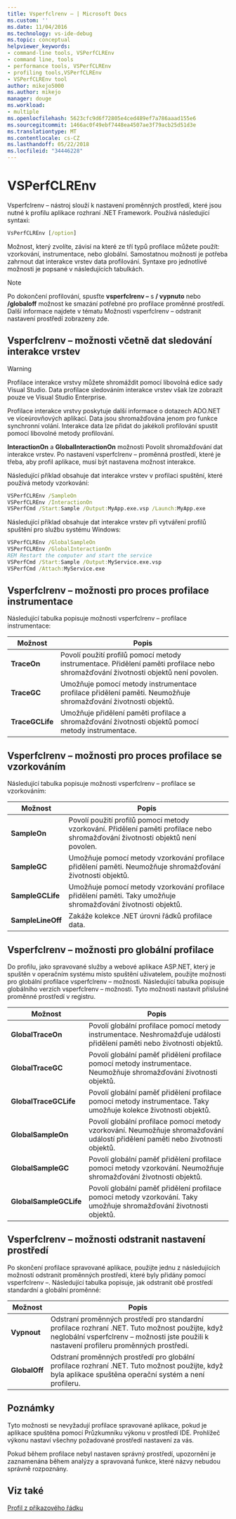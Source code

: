 ```yaml
---
title: Vsperfclrenv – | Microsoft Docs
ms.custom: ''
ms.date: 11/04/2016
ms.technology: vs-ide-debug
ms.topic: conceptual
helpviewer_keywords:
- command-line tools, VSPerfCLREnv
- command line, tools
- performance tools, VSPerfCLREnv
- profiling tools,VSPerfCLREnv
- VSPerfCLREnv tool
author: mikejo5000
ms.author: mikejo
manager: douge
ms.workload:
- multiple
ms.openlocfilehash: 5623cfc9d6f72805e4ced489ef7a786aaad155e6
ms.sourcegitcommit: 1466ac0f49ebf7448ea4507ae3f79acb25d51d3e
ms.translationtype: MT
ms.contentlocale: cs-CZ
ms.lasthandoff: 05/22/2018
ms.locfileid: "34446228"
---
```

# <a name="vsperfclrenv"></a>VSPerfCLREnv

Vsperfclrenv – nástroj slouží k nastavení proměnných prostředí, které jsou nutné k profilu aplikace rozhraní .NET Framework. Používá následující syntaxi:

```cmd
VsPerfCLREnv [/option]
```

Možnost, který zvolíte, závisí na které ze tří typů profilace můžete použít: vzorkování, instrumentace, nebo globální. Samostatnou možností je potřeba zahrnout dat interakce vrstev data profilování. Syntaxe pro jednotlivé možnosti je popsané v následujících tabulkách.

> [!NOTE]
> Po dokončení profilování, spusťte **vsperfclrenv –** s **/ vypnuto** nebo **/globaloff** možnost ke smazání potřebné pro profilace proměnné prostředí. Další informace najdete v tématu Možnosti vsperfclrenv – odstranit nastavení prostředí zobrazeny zde.

## <a name="vsperfclrenv-options-for-including-tier-interaction-data"></a>Vsperfclrenv – možnosti včetně dat sledování interakce vrstev

> [!WARNING]
> Profilace interakce vrstvy můžete shromáždit pomocí libovolná edice sady Visual Studio. Data profilace sledováním interakce vrstev však lze zobrazit pouze ve Visual Studio Enterprise.

Profilace interakce vrstvy poskytuje další informace o dotazech ADO.NET ve víceúrovňových aplikací. Data jsou shromažďována jenom pro funkce synchronní volání. Interakce data lze přidat do jakékoli profilování spustit pomocí libovolné metody profilování.

**InteractionOn** a **GlobalInteractionOn** možnosti Povolit shromažďování dat interakce vrstev. Po nastavení vsperfclrenv – proměnná prostředí, které je třeba, aby profil aplikace, musí být nastavena možnost interakce.

Následující příklad obsahuje dat interakce vrstev v profilaci spuštění, které používá metody vzorkování:

```cmd
VSPerfCLREnv /SampleOn
VSPerfCLREnv /InteractionOn
VSPerfCmd /Start:Sample /Output:MyApp.exe.vsp /Launch:MyApp.exe
```

Následující příklad obsahuje dat interakce vrstev při vytváření profilů spuštění pro službu systému Windows:

```cmd
VSPerfCLREnv /GlobalSampleOn
VSPerfCLREnv /GlobalInteractionOn
REM Restart the computer and start the service
VSPerfCmd /Start:Sample /Output:MyService.exe.vsp 
VSPerfCmd /Attach:MyService.exe
```

## <a name="vsperfclrenv-options-for-process-instrumentation-profiling"></a>Vsperfclrenv – možnosti pro proces profilace instrumentace

Následující tabulka popisuje možnosti vsperfclrenv – profilace instrumentace:

|Možnost|Popis|
|------------|-----------------|
|**TraceOn**|Povolí použití profilů pomocí metody instrumentace. Přidělení paměti profilace nebo shromažďování životnosti objektů není povolen.|
|**TraceGC**|Umožňuje pomocí metody instrumentace profilace přidělení paměti. Neumožňuje shromažďování životnosti objektů.|
|**TraceGCLife**|Umožňuje přidělení paměti profilace a shromažďování životnosti objektů pomocí metody instrumentace.|

## <a name="vsperfclrenv-options-for-process-sampling-profiling"></a>Vsperfclrenv – možnosti pro proces profilace se vzorkováním

Následující tabulka popisuje možnosti vsperfclrenv – profilace se vzorkováním:

|Možnost|Popis|
|------------|-----------------|
|**SampleOn**|Povolí použití profilů pomocí metody vzorkování. Přidělení paměti profilace nebo shromažďování životnosti objektů není povolen.|
|**SampleGC**|Umožňuje pomocí metody vzorkování profilace přidělení paměti. Neumožňuje shromažďování životnosti objektů.|
|**SampleGCLife**|Umožňuje pomocí metody vzorkování profilace přidělení paměti. Taky umožňuje shromažďování životnosti objektů.|
|**SampleLineOff**|Zakáže kolekce .NET úrovni řádků profilace data.|

## <a name="vsperfclrenv-options-for-global-profiling"></a>Vsperfclrenv – možnosti pro globální profilace

Do profilu, jako spravované služby a webové aplikace ASP.NET, který je spuštěn v operačním systému místo spuštění uživatelem, použijte možnosti pro globální profilace vsperfclrenv – možnosti. Následující tabulka popisuje globálního verzích vsperfclrenv – možnosti. Tyto možnosti nastavit příslušné proměnné prostředí v registru.

|Možnost|Popis|
|------------|-----------------|
|**GlobalTraceOn**|Povolí globální profilace pomocí metody instrumentace. Neshromažďuje události přidělení paměti nebo životnosti objektů.|
|**GlobalTraceGC**|Povolí globální paměť přidělení profilace pomocí metody instrumentace. Neumožňuje shromažďování životnosti objektů.|
|**GlobalTraceGCLife**|Povolí globální paměť přidělení profilace pomocí metody instrumentace. Taky umožňuje kolekce životnosti objektů.|
|**GlobalSampleOn**|Povolí globální profilace pomocí metody vzorkování. Neumožňuje shromažďování událostí přidělení paměti nebo životnosti objektů.|
|**GlobalSampleGC**|Povolí globální paměť přidělení profilace pomocí metody vzorkování. Neumožňuje shromažďování životnosti objektů.|
|**GlobalSampleGCLife**|Povolí globální paměť přidělení profilace pomocí metody vzorkování. Taky umožňuje shromažďování životnosti objektů.|

## <a name="vsperfclrenv-options-to-delete-environment-settings"></a>Vsperfclrenv – možnosti odstranit nastavení prostředí

 Po skončení profilace spravované aplikace, použijte jednu z následujících možností odstranit proměnných prostředí, které byly přidány pomocí vsperfclrenv –. Následující tabulka popisuje, jak odstranit obě prostředí standardní a globální proměnné:

|Možnost|Popis|
|------------|-----------------|
|**Vypnout**|Odstraní proměnných prostředí pro standardní profilace rozhraní .NET. Tuto možnost použijte, když neglobální vsperfclrenv – možnosti jste použili k nastavení profileru proměnných prostředí.|
|**GlobalOff**|Odstraní proměnných prostředí pro globální profilace rozhraní .NET. Tuto možnost použijte, když byla aplikace spuštěna operační systém a není profileru.|

## <a name="remarks"></a>Poznámky

Tyto možnosti se nevyžadují profilace spravované aplikace, pokud je aplikace spuštěna pomocí Průzkumníku výkonu v prostředí IDE. Prohlížeč výkonu nastaví všechny požadované prostředí nastavení za vás.

Pokud během profilace nebyl nastaven správný prostředí, upozornění je zaznamenána během analýzy a spravovaná funkce, které názvy nebudou správně rozpoznány.

## <a name="see-also"></a>Viz také

[Profil z příkazového řádku](../profiling/using-the-profiling-tools-from-the-command-line.md)